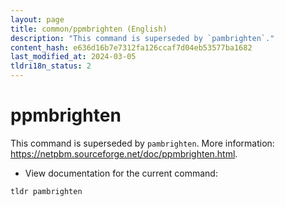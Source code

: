 ```yaml
---
layout: page
title: common/ppmbrighten (English)
description: "This command is superseded by `pambrighten`."
content_hash: e636d16b7e7312fa126ccaf7d04eb53577ba1682
last_modified_at: 2024-03-05
tldri18n_status: 2
---
```

# ppmbrighten

This command is superseded by `pambrighten`.
More information: <https://netpbm.sourceforge.net/doc/ppmbrighten.html>.

- View documentation for the current command:

`tldr pambrighten`
